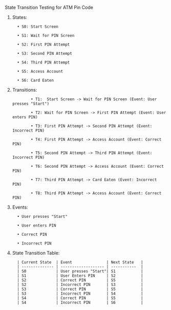 State Transition Testing for ATM Pin Code

1. States:
   
         • S0: Start Screen

         • S1: Wait for PIN Screen

         • S2: First PIN Attempt

         • S3: Second PIN Attempt

         • S4: Third PIN Attempt

         • S5: Access Account

         • S6: Card Eaten

2. Transitions:
   
               • T1:  Start Screen -> Wait for PIN Screen (Event: User presses "Start")

               • T2: Wait for PIN Screen -> First PIN Attempt (Event: User enters PIN)

               • T3: First PIN Attempt -> Second PIN Attempt (Event: Incorrect PIN)

               • T4: First PIN Attempt -> Access Account (Event: Correct PIN)

               • T5: Second PIN Attempt -> Third PIN Attempt (Event: Incorrect PIN)

               • T6: Second PIN Attempt -> Access Account (Event: Correct PIN)

               • T7: Third PIN Attempt -> Card Eaten (Event: Incorrect PIN)

               • T8: Third PIN Attempt -> Access Account (Event: Correct PIN)

3. Events:

         • User presses "Start"
   
         • User enters PIN
   
         • Correct PIN
   
         • Incorrect PIN

4. State Transition Table:

         | Current State  | Event               | Next State   |
         | -------------- | ------------------- | -----------  |
         | S0             | User presses "Start"| S1           |
         | S1             | User Enters PIN     | S2           |
         | S2             | Correct PIN         | S5           |
         | S2             | Incorrect PIN       | S3           |
         | S3             | Correct PIN         | S5           |
         | S3             | Incorrect PIN       | S4           |
         | S4             | Correct PIN         | S5           |
         | S4             | Incorrect PIN       | S6           |




